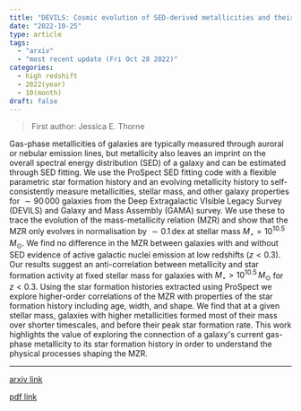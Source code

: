 ```yaml
---
title: "DEVILS: Cosmic evolution of SED-derived metallicities and their connection to star-formation histories"
date: "2022-10-25"
type: article
tags:
  - "arxiv"
  - "most recent update (Fri Oct 28 2022)"
categories:
  - high redshift
  - 2022(year)
  - 10(month)
draft: false
---
```


> First author: Jessica E. Thorne

 Gas-phase metallicities of galaxies are typically measured through auroral or
nebular emission lines, but metallicity also leaves an imprint on the overall
spectral energy distribution (SED) of a galaxy and can be estimated through SED
fitting. We use the ProSpect SED fitting code with a flexible parametric star
formation history and an evolving metallicity history to self-consistently
measure metallicities, stellar mass, and other galaxy properties for
$\sim90\,000$ galaxies from the Deep Extragalactic VIsible Legacy Survey
(DEVILS) and Galaxy and Mass Assembly (GAMA) survey. We use these to trace the
evolution of the mass-metallicity relation (MZR) and show that the MZR only
evolves in normalisation by $\sim0.1\,$dex at stellar mass $M_\star =
10^{10.5}\,M_\odot$. We find no difference in the MZR between galaxies with and
without SED evidence of active galactic nuclei emission at low redshifts
($z<0.3$). Our results suggest an anti-correlation between metallicity and star
formation activity at fixed stellar mass for galaxies with $M_\star >
10^{10.5}\,M_\odot$ for $z<0.3$. Using the star formation histories extracted
using ProSpect we explore higher-order correlations of the MZR with properties
of the star formation history including age, width, and shape. We find that at
a given stellar mass, galaxies with higher metallicities formed most of their
mass over shorter timescales, and before their peak star formation rate. This
work highlights the value of exploring the connection of a galaxy's current
gas-phase metallicity to its star formation history in order to understand the
physical processes shaping the MZR.

---
[arxiv link](http://arxiv.org/abs/2210.13696v1)

[pdf link](http://arxiv.org/pdf/2210.13696v1)